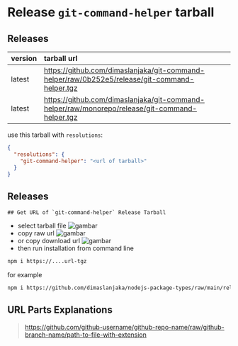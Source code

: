 # Release `git-command-helper` tarball
## Releases
| version | tarball url |
| :--- | :--- |
| latest | https://github.com/dimaslanjaka/git-command-helper/raw/0b252e5/release/git-command-helper.tgz |
| latest | https://github.com/dimaslanjaka/git-command-helper/raw/monorepo/release/git-command-helper.tgz |

use this tarball with `resolutions`:
```json
{
  "resolutions": {
    "git-command-helper": "<url of tarball>"
  }
}
```

## Releases

    ## Get URL of `git-command-helper` Release Tarball
- select tarball file
![gambar](https://user-images.githubusercontent.com/12471057/203216375-8af4b5d9-00c2-40fb-8d3d-d220beaabd46.png)
- copy raw url
![gambar](https://user-images.githubusercontent.com/12471057/203216508-7590cbb9-a1ce-47d6-96ca-8d82149f0762.png)
- or copy download url
![gambar](https://user-images.githubusercontent.com/12471057/203216541-3807d2c3-5213-49f3-b93d-c626dbae3b2e.png)
- then run installation from command line
```bash
npm i https://....url-tgz
```
for example
```bash
npm i https://github.com/dimaslanjaka/nodejs-package-types/raw/main/release/nodejs-package-types.tgz
```

## URL Parts Explanations
> https://github.com/github-username/github-repo-name/raw/github-branch-name/path-to-file-with-extension